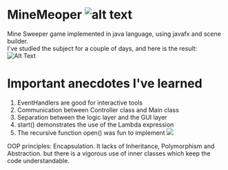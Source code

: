 # MineMeoper ![alt text](https://i.ibb.co/z4LmqVg/icon.png)
Mine Sweeper game implemented in java language,
using javafx and scene builder.\
I've studied the subject for a couple of days, and here is the result:\
![Alt Text](https://media.giphy.com/media/GdTYLwLSbT1B5Pqgg3/giphy.gif)

# Important anecdotes I've learned
1. EventHandlers are good for interactive tools
2. Communication between Controller class and Main class
3. Separation between the logic layer and the GUI layer
4. start() demonstrates  the use of the Lambda expression
5. The recursive function open() was fun to implement <img src="https://img.icons8.com/ios/25/000000/cool--v3.png"/>

OOP principles: Encapsulation. It lacks of Inheritance, Polymorphism and Abstraction.
but there is a vigorous use of inner classes which keep the code understandable.

